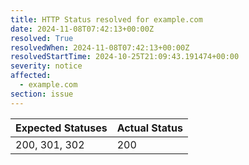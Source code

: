 ```yaml
---
title: HTTP Status resolved for example.com
date: 2024-11-08T07:42:13+00:00Z
resolved: True
resolvedWhen: 2024-11-08T07:42:13+00:00Z
resolvedStartTime: 2024-10-25T21:09:43.191474+00:00
severity: notice
affected:
  - example.com
section: issue
---
```


| Expected Statuses | Actual Status  |
|-------------------|----------------|
| 200, 301, 302 | 200 |
